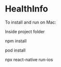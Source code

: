 # HealthInfo

To install and run on Mac:

Inside project folder

npm install

pod install

npx react-native run-ios
